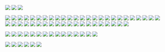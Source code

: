 ![](https://drive.google.com/uc?id=12ZKz9OVdpoYQZQz6yPrV3_29uEQbSeXR)
![](https://drive.google.com/uc?id=12E2ZD0AZD8uinZgsZ4v3PV8U770YoDq6) 
![](https://drive.google.com/uc?id=1-U8SHobgst-8Juu3oLR_OcPqBJ_iDliR)

![](https://drive.google.com/uc?id=1-oEoGlO8H5G4PM9PuhgSmAesvFRZuwNe) 
![](https://drive.google.com/uc?id=1-nvRww9oHe34Yt5GJxXfCB_XgFBDIBGp) 
![](https://drive.google.com/uc?id=1-j_-kSlBGMMLb9fkZWSLJV87tU5d495d) 
![](https://drive.google.com/uc?id=11x1FTARWgz86K7v4BZI1zRjs9kQWe1AT)
![](https://drive.google.com/uc?id=11Eb90QyCPHp1zkbhVuP2QrasrBWVFcht) 
![](https://drive.google.com/uc?id=122ZCr1WD5CPex1fNS2t-49MLO0kf-lzx) 
![](https://drive.google.com/uc?id=11_d4TOKoeepf2Yt0vCM3MvDUgPITe7le) 
![](https://drive.google.com/uc?id=11OeaS5_8b_L1QqXAM0AXKoYU3wDPnk3w) 
![](https://drive.google.com/uc?id=12IfR-5xX4wlJlRdkyXpTiFwJP6gfgSvS)
![](https://drive.google.com/uc?id=12DJMcqDqalxL0HPV_-Ih7jIQ1gR5Fwp0) 
![](https://drive.google.com/uc?id=12495_OgYXS4pTE4nOa0onzulPZnnYbHb) 
![](https://drive.google.com/uc?id=10u9hmjxyjRIbdZMXcGWida0CkaDqboIW) 
![](https://drive.google.com/uc?id=12LOYxBq2QYVhAnM7sVReEaR4mFAgpScR) 
![](https://drive.google.com/uc?id=1268O3a2_Xa-QG7-i2xOi1txXlPV6OaRe) 
![](https://drive.google.com/uc?id=12Mwu3hQnSk93eStbG-qU4HaDlrzpTWMI) 
![](https://drive.google.com/uc?id=12LSVupzjhrIdfMR85AHauAQAHxQ_hwFD) 
![](https://drive.google.com/uc?id=10w2x4KJhClzR4vRuABvc48rcQLtoRmJv) 
![](https://drive.google.com/uc?id=111b1KoPzeWUzFi3RX_0jISwNw9vYXgk0) 
![](https://drive.google.com/uc?id=11EEU_sBSdtrOhLcKSFTvLywveC5dBiRg) 
![](https://drive.google.com/uc?id=11ryWnga_2Tz2HfM6dDepIf5ou6LDnHSF) 
![](https://drive.google.com/uc?id=11sF6cvZdd9b6rAgRgnDTLREtNnCgPTJa)
![](https://drive.google.com/uc?id=11Ft_qS5Tx9UX1Il9fBN9BX7GpwjMAjmn) 
![](https://drive.google.com/uc?id=11xabTsP01y4nAFqq7Yod5-n3HR1Drh2I) 
![](https://drive.google.com/uc?id=11K0kGAwW4U-JoP_isL5i8d4-zgjfV69x) 
![](https://drive.google.com/uc?id=11gPX--wDFCKqUn4do7M9DbUS3n_34RMv)
![](https://drive.google.com/uc?id=12jU3C6vMLfl5gdKdK3mGkvNaZbDbvmtQ) 
![](https://drive.google.com/uc?id=13Atq59FpNE7UARRdij3yuKGjrkwiL68Z) 
![](https://drive.google.com/uc?id=12yVWs673n3snmAwt6uus8IDWShMOQ7M8) 
![](https://drive.google.com/uc?id=12FGSaU76Mrn9aBmQYw3JqsIs3Q55VPZs) 
![](https://drive.google.com/uc?id=11I7FRoBeOW8Wp6xVkPhLaqIlReZeT7Xn) 
![](https://drive.google.com/uc?id=13-WJvaJUxofwGApUmrPQRwzgVjPq3Qos) 
![](https://drive.google.com/uc?id=13Co1todmFjJprMfEJc-xP8GBPYYHkdLY) 
![](https://drive.google.com/uc?id=12xDHlN-c93AEeXXJXr4pkJcEIdexHZgW) 
![](https://drive.google.com/uc?id=12idG4q-EWhIU2Y2__1S9AUhZxhlvetbH) 
![](https://drive.google.com/uc?id=12qbk-aA4iaYhxnCFUGnIZ84awmIZQkE1) 
![](https://drive.google.com/uc?id=130VuhoZx5LhBBti7RJQImwFYYW0QDoOh) 
![](https://drive.google.com/uc?id=11UKJ254Z4r4vJZt6rW8gtfLY-yK_NXur) 
![](https://drive.google.com/uc?id=12-Y1TFtwWzDPaF7pUKJCCFdK68mQqfSX) 
![](https://drive.google.com/uc?id=12i1Z7zwSNSccdkihQx1e99TZ6w2YzNpG) 
![](https://drive.google.com/uc?id=11qbj_krzYyp3oTKAALQybuEiK4ImQPJz) 
![](https://drive.google.com/uc?id=134e5qwd4g8GDTHPNvqf4DjhrryEibpbN) 
![](https://drive.google.com/uc?id=133HNQT1R6Y1zTlzZwvnu6go2W4ipirHC) 
![](https://drive.google.com/uc?id=14n7nEmFJZIbIGRPiXCoSjnKOIEjuQpP1) 
![](https://drive.google.com/uc?id=14nq2TGo4HfxE6hFGgGrgmlm1RQUdHUrj) 
![](https://drive.google.com/uc?id=118MiHl9EKYfgF3qN_Rns-VSpuwaWOVLJ) 

![](https://drive.google.com/uc?id=13DG-V_yed4WdqHx-q2bWt481DHPWDi-D) 
![](https://drive.google.com/uc?id=13F8mWYx60i4zO2_rfQUrPtHDnqbv-Xh7) 
![](https://drive.google.com/uc?id=13F7hnPy6HQwKpzkIOpP_DdnOU1WyXS5b)
![](https://drive.google.com/uc?id=14ZV1Xo6IxB1XQ4mxkUg9W33aAGYW5ZZ6) 
![](https://drive.google.com/uc?id=13QVKVa1VVi2NIveV3ZKa627xPOopOxob) 
![](https://drive.google.com/uc?id=13ZLkuJoNqygmeWncodaRsK6sKTjURU4C) 
![](https://drive.google.com/uc?id=13Z3YpOL58Z6wLU8exhauJLmbVJ9XinJo)
![](https://drive.google.com/uc?id=150C-Rn7ZgC5W5zfBicphNtVTfL6DWSRQ)
![](https://drive.google.com/uc?id=13V1fjReSNohggECmrIOy9Bp1wl_z1_nu) 
![](https://drive.google.com/uc?id=13Yikv4s3-R6auZIUm2aY5espF3PvSH4K) 
![](https://drive.google.com/uc?id=14m2f1zEGmwI6pe1R7VuuT34qOaIb9bkw) 
![](https://drive.google.com/uc?id=14hXMaj5BRF1pGzD90GAgEuOswCi7HBVN)
![](https://drive.google.com/uc?id=13SGZoivnX7ombbdbVkbiNf5UQsdwOyBY) 
![](https://drive.google.com/uc?id=14zZ5VHrSsbQ5_JYV5oYPzevd4ePWx8dw)
![](https://drive.google.com/uc?id=1-g_Q2GAURrtEkZXaF1EZEUucpQyc7bdv)

![](https://drive.google.com/uc?id=14S-Nna5ovh18ktS2jZ0s2VQmQJS9jBmz) 
![](https://drive.google.com/uc?id=142L9h5kLRlniC2A-lki8V2ILraYwU_PL) 
![](https://drive.google.com/uc?id=145dBUKDU8ghHvKYJmJS751FcdI789hb6) 
![](https://drive.google.com/uc?id=13kmZTMsLJf-CraGxUK2p3TAAMZOBjtfi) 
![](https://drive.google.com/uc?id=13fFkvatqAZjYplqWIp_olEpodMbnIMis) 
![](https://drive.google.com/uc?id=1459JKsKU9H_5Qd0N-4XSoyAQMReoOc0Z) 